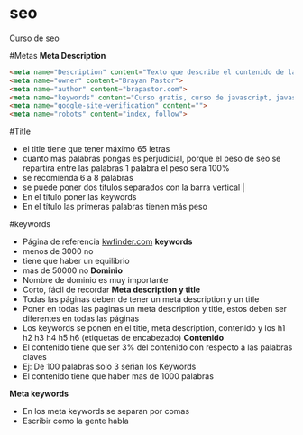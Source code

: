 # seo
Curso de seo

#Metas
**Meta Description**
```html
<meta name="Description" content="Texto que describe el contenido de la pagina">
<meta name="owner" content="Brayan Pastor">
<meta name="author" content="brapastor.com">
<meta name="keywords" content="Curso gratis, curso de javascript, javascript">
<meta name="google-site-verification" content="">
<meta name="robots" content="index, follow">

```
#Title
* el title tiene que tener máximo 65 letras
* cuanto mas palabras pongas es perjudicial, porque el peso de seo se repartira entre las palabras 1 palabra el peso sera 100%
* se recomienda 6 a 8 palabras 
* se puede poner dos titulos separados con la barra vertical | 
* En el título poner las keywords
* En el título las primeras palabras tienen más peso


#keywords
* Página de referencia
[kwfinder.com](https://kwfinder.com/"/kwfinder")
**keywords**
* menos de 3000 no
* tiene que haber un equilibrio
* mas de 50000 no
**Dominio**
* Nombre de dominio es muy importante
* Corto, fácil de recordar
**Meta description y title**
* Todas las páginas deben de tener un meta description y un title
* Poner en todas las paginas un meta description y title, estos deben ser diferentes en todas las páginas
* Los keywords se ponen en el title, meta description, contenido y los h1 h2 h3 h4 h5 h6 (etiquetas de encabezado)
**Contenido**
* El contenido tiene que ser 3% del contenido con respecto a las palabras claves
* Ej: De 100 palabras solo 3 serian los Keywords
* El contenido tiene que haber mas de 1000 palabras
 

**Meta keywords**
* En los meta keywords se separan por comas
* Escribir como la gente habla